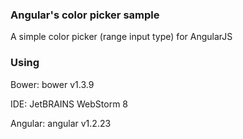 
### Angular's color picker sample

A simple color picker (range input type) for AngularJS

### Using

Bower: bower v1.3.9

IDE: JetBRAINS WebStorm 8

Angular: angular v1.2.23

